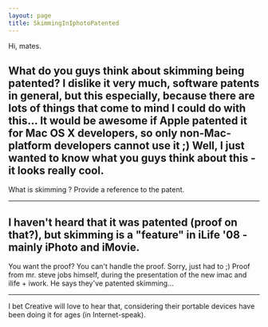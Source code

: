 ```yaml
---
layout: page
title: SkimmingInIphotoPatented
---
```


Hi, mates.

What do you guys think about skimming being patented? I dislike it very much, software patents in general, but this especially, because there are lots of things that come to mind I could do with this...
It would be awesome if Apple patented it for Mac OS X developers, so only non-Mac-platform developers cannot use it ;)
Well, I just wanted to know what you guys think about this - it looks really cool.
----
What is skimming ? Provide a reference to the patent.

----

I haven't heard that it was patented (proof on that?), but skimming is a "feature" in iLife '08 - mainly iPhoto and iMovie.
----

You want the proof? You can't handle the proof. Sorry, just had to ;)
Proof from mr. steve jobs himself, during the presentation of the new imac and ilife + iwork. He says they've patented skimming...


----
I bet Creative will love to hear that, considering their portable devices have been doing it for ages (in Internet-speak).

